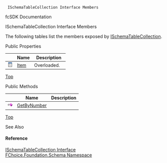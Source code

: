 ﻿     ISchemaTableCollection Interface Members                                                   

fcSDK Documentation

ISchemaTableCollection Interface Members

The following tables list the members exposed by [ISchemaTableCollection](fcSDK~FChoice.Foundation.Schema.ISchemaTableCollection.md).

Public Properties

|   | Name | Description |
| --- | --- | --- |
| ![ Property](dotnetimages/Property.png) | [Item](fcSDK~FChoice.Foundation.Schema.ISchemaTableCollection~Item.md) | Overloaded.    |

[Top](#top)

Public Methods

|   | Name | Description |
| --- | --- | --- |
| ![ Method](dotnetimages/Method.png) | [GetByNumber](fcSDK~FChoice.Foundation.Schema.ISchemaTableCollection~GetByNumber.md) |   |

[Top](#top)

See Also

#### Reference

[ISchemaTableCollection Interface](fcSDK~FChoice.Foundation.Schema.ISchemaTableCollection.md)  
[FChoice.Foundation.Schema Namespace](fcSDK~FChoice.Foundation.Schema_namespace.md)